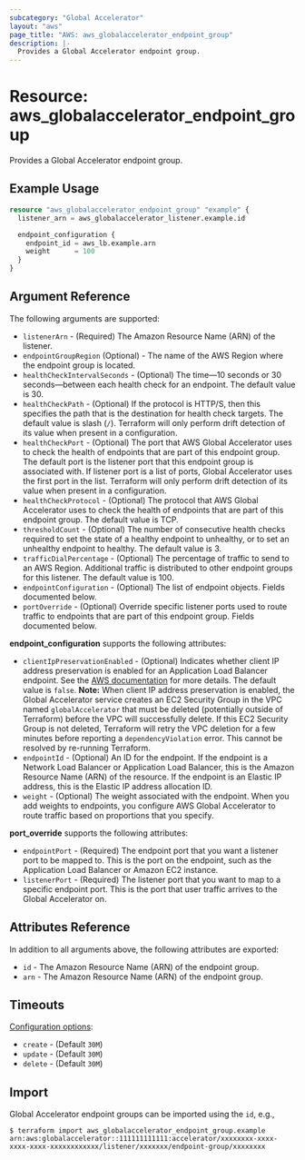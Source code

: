 ```yaml
---
subcategory: "Global Accelerator"
layout: "aws"
page_title: "AWS: aws_globalaccelerator_endpoint_group"
description: |-
  Provides a Global Accelerator endpoint group.
---
```


# Resource: aws_globalaccelerator_endpoint_group

Provides a Global Accelerator endpoint group.

## Example Usage

```terraform
resource "aws_globalaccelerator_endpoint_group" "example" {
  listener_arn = aws_globalaccelerator_listener.example.id

  endpoint_configuration {
    endpoint_id = aws_lb.example.arn
    weight      = 100
  }
}
```

## Argument Reference

The following arguments are supported:

* `listenerArn` - (Required) The Amazon Resource Name (ARN) of the listener.
* `endpointGroupRegion` (Optional) - The name of the AWS Region where the endpoint group is located.
* `healthCheckIntervalSeconds` - (Optional) The time—10 seconds or 30 seconds—between each health check for an endpoint. The default value is 30.
* `healthCheckPath` - (Optional) If the protocol is HTTP/S, then this specifies the path that is the destination for health check targets. The default value is slash (`/`). Terraform will only perform drift detection of its value when present in a configuration.
* `healthCheckPort` - (Optional) The port that AWS Global Accelerator uses to check the health of endpoints that are part of this endpoint group. The default port is the listener port that this endpoint group is associated with. If listener port is a list of ports, Global Accelerator uses the first port in the list.
Terraform will only perform drift detection of its value when present in a configuration.
* `healthCheckProtocol` - (Optional) The protocol that AWS Global Accelerator uses to check the health of endpoints that are part of this endpoint group. The default value is TCP.
* `thresholdCount` - (Optional) The number of consecutive health checks required to set the state of a healthy endpoint to unhealthy, or to set an unhealthy endpoint to healthy. The default value is 3.
* `trafficDialPercentage` - (Optional) The percentage of traffic to send to an AWS Region. Additional traffic is distributed to other endpoint groups for this listener. The default value is 100.
* `endpointConfiguration` - (Optional) The list of endpoint objects. Fields documented below.
* `portOverride` - (Optional) Override specific listener ports used to route traffic to endpoints that are part of this endpoint group. Fields documented below.

**endpoint_configuration** supports the following attributes:

* `clientIpPreservationEnabled` - (Optional) Indicates whether client IP address preservation is enabled for an Application Load Balancer endpoint. See the [AWS documentation](https://docs.aws.amazon.com/global-accelerator/latest/dg/preserve-client-ip-address.html) for more details. The default value is `false`.
**Note:** When client IP address preservation is enabled, the Global Accelerator service creates an EC2 Security Group in the VPC named `globalAccelerator` that must be deleted (potentially outside of Terraform) before the VPC will successfully delete. If this EC2 Security Group is not deleted, Terraform will retry the VPC deletion for a few minutes before reporting a `dependencyViolation` error. This cannot be resolved by re-running Terraform.
* `endpointId` - (Optional) An ID for the endpoint. If the endpoint is a Network Load Balancer or Application Load Balancer, this is the Amazon Resource Name (ARN) of the resource. If the endpoint is an Elastic IP address, this is the Elastic IP address allocation ID.
* `weight` - (Optional) The weight associated with the endpoint. When you add weights to endpoints, you configure AWS Global Accelerator to route traffic based on proportions that you specify.

**port_override** supports the following attributes:

* `endpointPort` - (Required) The endpoint port that you want a listener port to be mapped to. This is the port on the endpoint, such as the Application Load Balancer or Amazon EC2 instance.
* `listenerPort` - (Required) The listener port that you want to map to a specific endpoint port. This is the port that user traffic arrives to the Global Accelerator on.

## Attributes Reference

In addition to all arguments above, the following attributes are exported:

* `id` - The Amazon Resource Name (ARN) of the endpoint group.
* `arn` - The Amazon Resource Name (ARN) of the endpoint group.

## Timeouts

[Configuration options](https://developer.hashicorp.com/terraform/language/resources/syntax#operation-timeouts):

* `create` - (Default `30M`)
* `update` - (Default `30M`)
* `delete` - (Default `30M`)

## Import

Global Accelerator endpoint groups can be imported using the `id`, e.g.,

```
$ terraform import aws_globalaccelerator_endpoint_group.example arn:aws:globalaccelerator::111111111111:accelerator/xxxxxxxx-xxxx-xxxx-xxxx-xxxxxxxxxxxx/listener/xxxxxxx/endpoint-group/xxxxxxxx
```

<!-- cache-key: cdktf-0.17.0-pre.15 input-fc9cb6ea6d7a692a19810fdd6e8a981175ddd05f97f4247308b1fef3d4606d8b -->